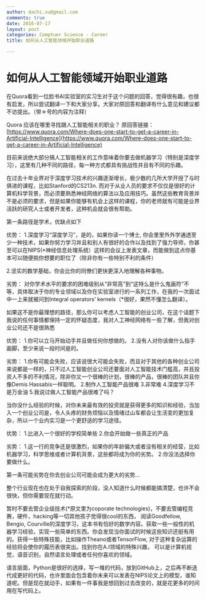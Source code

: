 ```yaml
---
author: dachi.xu@gmail.com
comments: true
date: 2016-07-17
layout: post
categories: Comptuer Science - Career
title: 如何从人工智能领域开始职业道路

---
```


# 如何从人工智能领域开始职业道路

在Quora看到一位脸书AI实验室的实习生对于这个问题的回答，觉得很有趣，也很有启发，所以尝试翻译一下和大家分享。大家对原回答和翻译有什么意见和建议都不访提出。（带＊号的内容为注释）

Quora 应该在哪里寻找跟人工智能相关的职业？
原回答链接：[https://www.quora.com/Where-does-one-start-to-get-a-career-in-Artificial-Intelligence](https://www.quora.com/Where-does-one-start-to-get-a-career-in-Artificial-Intelligence)

目前来说绝大部分搞人工智能相关的工作意味着你要去做机器学习（特别是深度学习），这里有几种不同的路径，每一种方式都具有挑战性并且有不同的乐趣。

在过去十年业界对于深度学习技术的兴趣逐渐增长，极少数的几所大学开授了与时俱进的课程，比如Stanford的CS213n. 而对于从业人员的要求不仅仅是很好的计算机科学背景，而必须要熟悉神经网络的算法以及应用技巧。虽然这些教育背景并不是必须的要求，但是如果你能够有机会上这样的课程，你的老师就有可能是业界活跃的研究人士或者开发者，这种机会就会很有帮助。

第一条路径是学术，优缺点如下

优势：
1.深度学习“深度学习”，是的，如果你读一个博士, 你会里里外外学通透至少一种技术，如果你努力学习并且和别人有很好的合作以及找到了强力导师，你甚至可以在NIPS(*神经信息处理系统）这样的会议上发表文章，而能做到这点你基本可以随便挑你想要的职位了（除非你有一些特别不利的条件）

2.坚实的数学基础，你会比你的同僚们更快更深入地理解各种事物。

劣势：
对你学术水平的要求的困难级别从“非常高”到“这特么是什么鬼画符”不等，具体取决于你的专业领域以及你在实验室进行的一系列工作，在我的一次面试中一上来就被问到Integral operators’ kernels（*很好，果然不懂怎么翻译）。

如果这不是你最理想的路径，那么你可以考虑人工智能的创业公司，在这个话题下我说的任何事情都保持一定的怀疑态度，我对人工神经网络有一些了解，但我对创业公司还不是很熟悉

优势：
1.你可以立马开始动手并且做任何你想做的。
2.没有人对你该做什么指手画脚，至少来说一段时间是的。

劣势：
1.你有可能会失败，应该说很大可能会失败，而且对于其他的各种创业公司来说都是一样的，只不过人工智能创业公司还要面对人工智能技术门槛高，并且投资人不多的不利情况，除非你又一个很棒的计划，很棒的产品，很棒的团队并且你像Demis Hassabis一样聪明。
2.制作人工智能产品很难
3.非常难
4.深度学习不是万金油
5.我说过做人工智能产品很难了吗？

当你没什么经验的时候，对你未来最有效的投资就是获得更多的知识和经验，当加入一个创业公司是，令人头疼的财务烦恼以及情绪过山车都会让生活变的更加复杂，所以一个业内实习是一个更舒适的学习途径。

优势：
1.比进入一个很好的学校简单些
2.你会开始做一些真正的产品

劣势：
1.这一行的竞争还是很激烈，如果你的年龄偏大或者没有相关的经营，比如机器学习，科学思维或者计算机背景，这些都将成为你的劣势。
2.你没法选择你要做什么。

第一条可能劣势在你去创业公司可能会成为更大的劣势…

整个行业现在也在处于自我探索的阶段，没人知道什么时候都能搞清楚，也许不会很快，但你需要现在就行动。

暂时不要去管企业级技术(*原文里为coporate technologies)，不要去管编程竞赛，硬件，hacking等一切其他孩子觉得很cool的东西， 阅读Goodfellow, Bengio, Courville的深度学习，这本书有恰好的数学内容。获取一些一般性的机器学习经验，实现一些简单的东西。你会发现当你面试的时候这些知识还挺有用的。获得一些特殊技能，比如操作Theano或者TensorFlow, 对于这种复杂运算的经验将会使你的履历表很突出。找到你在A.I领域的特殊兴趣， 可以是计算机视觉，语音识别，自然语言处理或者任何你喜欢的领域。

语言层面，Python是很好的选择，写一堆的代码，放到GitHub上，之后再不断迭代成更好的代码，也许里面会包含着你未来可以发表在NIPS论文上的模型，谁知道呢。但是现在就动手，如果有一件事我是想回到过去改变的，就是花更多的时间用在写代码上。




